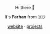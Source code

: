 <div align="center">
Hi there 👋
  
It's **Farhan** from 🇧🇩 

[website](https://farhan2077.github.io/) ⋅ [projects](https://github.com/farhan2077?tab=repositories)
</div>

